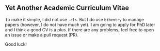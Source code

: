 ## Yet Another Academic Curriculum Vitae

To make it simple, I did not use `.cls`. But I do use `bibentry` to manage papers (however, I do not have much yet). I am going to apply for PhD later and I think a good CV is a plus. If there are any problems, feel free to open an issue or make a pull request (PR).

Good luck!
